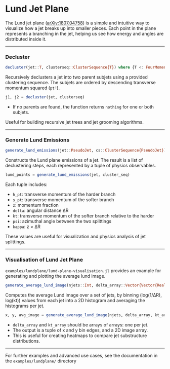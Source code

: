 # Lund Jet Plane

The Lund jet plane ([arXiv:1807.04758](https://arxiv.org/abs/1807.04758)) is a simple and intuitive way to visualize how a jet breaks up into smaller pieces. Each point in the plane represents a branching in the jet, helping us see how energy and angles are distributed inside it.

---

### Decluster

```julia
decluster(jet::T, clusterseq::ClusterSequence{T}) where {T <: FourMomentum} -> Tuple{PseudoJet}
```

Recursively declusters a jet into two parent subjets using a provided clustering sequence. The subjets are ordered by descending transverse momentum squared (`pt²`).

```julia
j1, j2 = decluster(jet, clusterseq)
```

- If no parents are found, the function returns `nothing` for one or both subjets.

Useful for building recursive jet trees and jet grooming algorithms.

---

### Generate Lund Emissions

```julia
generate_lund_emissions(jet::PseudoJet, cs::ClusterSequence{PseudoJet}) -> Vector{NamedTuple}
```

Constructs the Lund plane emissions of a jet. The result is a list of declustering steps, each represented by a tuple of physics observables.

```julia
lund_points = generate_lund_emissions(jet, cluster_seq)
```

Each tuple includes:

- `h_pt`: transverse momentum of the harder branch
- `s_pt`: transverse momentum of the softer branch
- `z`: momentum fraction
- `delta`: angular distance ΔR
- `kt`: transverse momentum of the softer branch relative to the harder
- `psi`: azimuthal angle between the two splittings
- `kappa`: z × ΔR

These values are useful for visualization and physics analysis of jet splittings.

---

### Visualisation of Lund Jet Plane

`examples/lundplane/lund-plane-visualisation.jl` provides an example for generating and plotting the average lund image.

```julia
generate_average_lund_image(njets::Int, delta_array::Vector{Vector{Real}}, kt_array::Vector{Vector{Real}}; xrange::Tuple{Real}, yrange::Tuple{Real}, bins::Int) -> (xgrid, ygrid, avg_image)
```

Computes the average Lund image over a set of jets, by binning (log(1/ΔR), log(kt)) values from each jet into a 2D histogram and averaging the histograms per jet.

```julia
x, y, avg_image = generate_average_lund_image(njets, delta_array, kt_array; bins=25)
```

- `delta_array` and `kt_array` should be arrays of arrays: one per jet.
- The output is a tuple of x and y bin edges, and a 2D image array.
- This is useful for creating heatmaps to compare jet substructure distributions.

---

For further examples and advanced use cases, see the documentation in the `examples/lundplane/` directory
